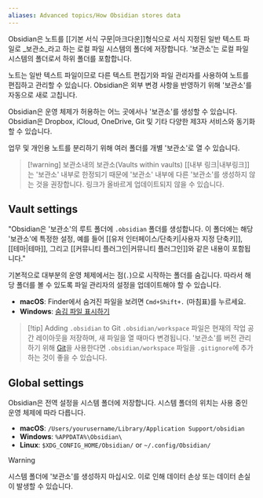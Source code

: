 ```yaml
---
aliases: Advanced topics/How Obsidian stores data
---
```


Obsidian은 노트를 [[기본 서식 구문|마크다운]]형식으로 서식 지정된 일반 텍스트 파일로 _보관소_라고 하는 로컬 파일 시스템의 폴더에 저장합니다. '보관소'는 로컬 파일 시스템의 폴더로서 하위 폴더를 포함합니다.

노트는 일반 텍스트 파일이므로 다른 텍스트 편집기와 파일 관리자를 사용하여 노트를 편집하고 관리할 수 있습니다. Obsidian은 외부 변경 사항을 반영하기 위해 '보관소'를 자동으로 새로 고칩니다.

Obsidian은 운영 체제가 허용하는 어느 곳에서나 '보관소'를 생성할 수 있습니다. Obsidian은 Dropbox, iCloud, OneDrive, Git 및 기타 다양한 제3자 서비스와 동기화할 수 있습니다.

업무 및 개인용 노트를 분리하기 위해 여러 폴더를 개별 '보관소'로 열 수 있습니다.

> [!warning] 보관소내의 보관소(Vaults within vaults)
> [[내부 링크|내부링크]]는 '보관소' 내부로 한정되기 때문에 '보관소' 내부에 다른 '보관소'를 생성하지 않는 것을 권장합니다. 링크가 올바르게 업데이트되지 않을 수 있습니다.

## Vault settings

"Obsidian은 '보관소'의 루트 폴더에 `.obsidian` 폴더를 생성합니다. 이 폴더에는 해당 '보관소'에 특정한 설정, 예를 들어 [[유저 인터페이스/단축키|사용자 지정 단축키]], [[테마|테마]], 그리고 [[커뮤니티 플러그인|커뮤니티 플러그인]]와 같은 내용이 포함됩니다."

기본적으로 대부분의 운영 체제에서는 점(`.`)으로 시작하는 폴더를 숨깁니다. 따라서 해당 폴더를 볼 수 있도록 파일 관리자의 설정을 업데이트해야 할 수 있습니다.

- **macOS**: Finder에서 숨겨진 파일을 보려면 `Cmd+Shift+.` (마침표)를 누르세요.
- **Windows**: [숨김 파일 표시하기](https://support.microsoft.com/ko-kr/windows/%EC%88%A8%EA%B9%80-%ED%8C%8C%EC%9D%BC-%ED%91%9C%EC%8B%9C%ED%95%98%EA%B8%B0-0320fe58-0117-fd59-6851-9b7f9840fdb2)

> [!tip] Adding `.obsidian` to Git
> `.obsidian/workspace` 파일은 현재의 작업 공간 레이아웃을 저장하며, 새 파일을 열 때마다 변경됩니다. '보관소'를 버전 관리하기 위해 [Git](https://git-scm.com)을 사용한다면 `.obsidian/workspace` 파일을 `.gitignore`에 추가하는 것이 좋을 수 있습니다.

## Global settings

Obsidian은 전역 설정을 시스템 폴더에 저장합니다. 시스템 폴더의 위치는 사용 중인 운영 체제에 따라 다릅니다.

- **macOS**: `/Users/yourusername/Library/Application Support/obsidian`
- **Windows**: `%APPDATA%\Obsidian\`
- **Linux**: `$XDG_CONFIG_HOME/Obsidian/` or `~/.config/Obsidian/`

> [!warning]
> 시스템 폴더에 '보관소'를 생성하지 마십시오. 이로 인해 데이터 손상 또는 데이터 손실이 발생할 수 있습니다.
